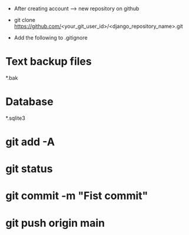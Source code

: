 * After creating account --> new repository on github

* git clone https://github.com/<your_git_user_id>/<django_repository_name>.git

* Add the following to .gitignore
# Text backup files
*.bak

# Database
*.sqlite3

# git add -A
# git status
# git commit -m "Fist commit"
# git push origin main



